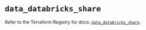 # `data_databricks_share`

Refer to the Terraform Registry for docs: [`data_databricks_share`](https://registry.terraform.io/providers/databricks/databricks/1.65.1/docs/data-sources/share).
